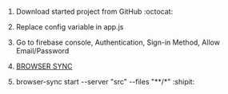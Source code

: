 1. Download started project from GitHub :octocat:
2. Replace config variable in app.js
3. Go to firebase console, Authentication, Sign-in Method, Allow Email/Password

4. [BROWSER SYNC](https://www.browsersync.io/)
5. browser-sync start --server "src" --files "**/*" :shipit: